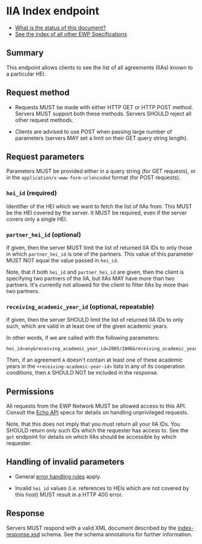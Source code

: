IIA Index endpoint
===================

* [What is the status of this document?][statuses]
* [See the index of all other EWP Specifications][develhub]


Summary
-------

This endpoint allows clients to see the list of all agreements (IIAs) known to
a particular HEI.


Request method
--------------

 * Requests MUST be made with either HTTP GET or HTTP POST method. Servers MUST
   support both these methods. Servers SHOULD reject all other request methods.

 * Clients are advised to use POST when passing large number of parameters
   (servers MAY set a limit on their GET query string length).


Request parameters
------------------

Parameters MUST be provided either in a query string (for GET requests), or in
the `application/x-www-form-urlencoded` format (for POST requests).


### `hei_id` (required)

Identifier of the HEI which we want to fetch the list of IIAs from. This MUST
be the HEI covered by the server. It MUST be required, even if the server
covers only a single HEI.


### `partner_hei_id` (optional)

If given, then the server MUST limit the list of returned IIA IDs to only those
in which `partner_hei_id` is one of the partners. This value of this parameter
MUST NOT equal the value passed in `hei_id`.

Note, that if both `hei_id` and `partner_hei_id` are given, then the client is
specifying two partners of the IIA, but IIAs MAY have more than two partners.
It's currently not allowed for the client to filter IIAs by more than two
partners.


### `receiving_academic_year_id` (optional, repeatable)

If given, then the server SHOULD limit the list of returned IIA IDs to only
such, which are valid in at least one of the given academic years.

In other words, if we are called with the following parameters:

```
hei_id=any&receiving_academic_year_id=2005/2006&receiving_academic_year_id=2006/2007
```

Then, if an agreement `A` doesn't contain at least one of these academic years
in the `<receiving-academic-year-id>` lists in any of its cooperation
conditions, then `A` SHOULD NOT be included in the response.


Permissions
-----------

All requests from the EWP Network MUST be allowed access to this API. Consult
the [Echo API][echo] specs for details on handling unprivileged requests.

Note, that this does not imply that you must return all your IIA IDs. You
SHOULD return only such IDs which the requester has access to. See the `get`
endpoint for details on which IIAs should be accessible by which requester.


Handling of invalid parameters
------------------------------

 * General [error handling rules][error-handling] apply.

 * Invalid `hei_id` values (i.e. references to HEIs which are not covered by
   this host) MUST result in a HTTP 400 error.


Response
--------

Servers MUST respond with a valid XML document described by the
[index-response.xsd](index-response.xsd) schema. See the schema annotations
for further information.


[develhub]: http://developers.erasmuswithoutpaper.eu/
[statuses]: https://github.com/erasmus-without-paper/ewp-specs-management#statuses
[registry-spec]: https://github.com/erasmus-without-paper/ewp-specs-api-registry
[discovery-api]: https://github.com/erasmus-without-paper/ewp-specs-api-discovery
[echo]: https://github.com/erasmus-without-paper/ewp-specs-api-echo
[error-handling]: https://github.com/erasmus-without-paper/ewp-specs-architecture#error-handling
[institutions-api]: https://github.com/erasmus-without-paper/ewp-specs-api-institutions
